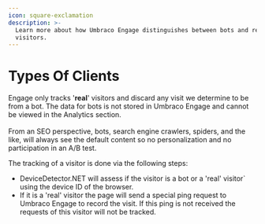 ```yaml
---
icon: square-exclamation
description: >-
  Learn more about how Umbraco Engage distinguishes between bots and real
  visitors.
---
```


# Types Of Clients

Engage only tracks '**real**' visitors and discard any visit we determine to be from a bot. The data for bots is not stored in Umbraco Engage and cannot be viewed in the Analytics section. \
\
From an SEO perspective, bots, search engine crawlers, spiders, and the like, will always see the default content so no personalization and no participation in an A/B test.

The tracking of a visitor is done via the following steps:

* DeviceDetector.NET will assess if the visitor is a bot or a 'real' visitor\` using the device ID of the browser.
* If it is a 'real' visitor the page will send a special ping request to Umbraco Engage to record the visit. If this ping is not received the requests of this visitor will not be tracked.

